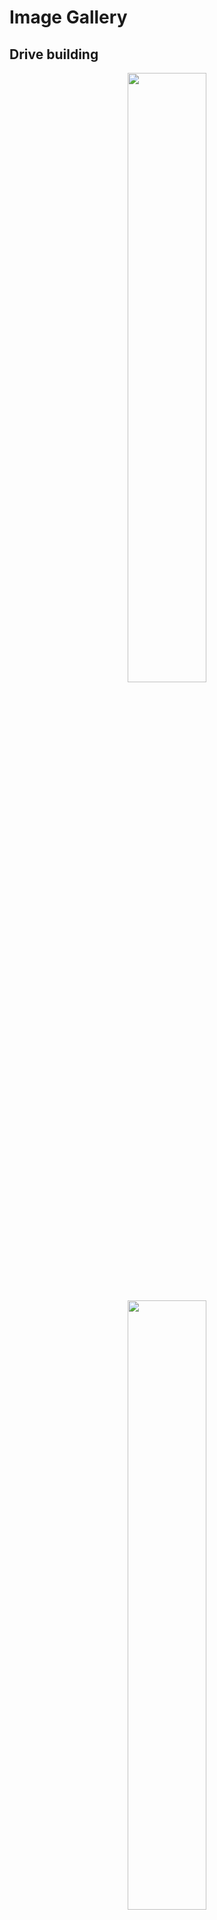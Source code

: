 # Image Gallery

## Drive building


<p align="center">
<img src="/images/body_tube_zoom.jpg" width="50%">
</p>


<p align="center">
<img src="/images/body_tube.jpg" width="50%">
</p>


<p align="center">
<img src="/images/body_tube_spring.jpg" width="50%">
</p>


<p align="center">
<img src="/images/tubing_crown.jpg" width="50%">
</p>


<p align="center">
<img src="/images/protection_probe.JPG" width="50%">
</p>


<p align="center">
<img src="/images/tubing_crown_probe.jpg" width="50%">
</p>


<p align="center">
<img src="/images/EIB.jpg" width="50%">
</p>


<p align="center">
<img src="/images/EIB_drive.JPG" width="50%">
</p>


<p align="center">
<img src="/images/Drive_wiring.jpg" width="50%">
</p>


<p align="center">
<img src="/images/tetrode_cut.jpg" width="50%">
</p>


<p align="center">
<img src="/images/drive_shield_body.JPG" width="50%">
</p>


<p align="center">
<img src="/images/drive_shield_wing.JPG"width="50%">
</p>


## Implant removal 


<p align="center">
<img src="/images/explant_zoom.png" width="80%">
</p>


<p align="center">
<img src="/images/explant_zoom2.png" width="50%" height="50%" >
</p>


## Double silicon probe


<p align="center">
<img src="/images/doubleSP1.jpg" width="50%">
</p>

<p align="center">
<img src="/images/doubleSP2.jpg" width="50%">
</p>

<p align="center">
<img src="/images/doubleSP3.jpg" width="50%">
</p>

<p align="center">
<img src="/images/doubleSP4.jpg" width="50%">
</p>

